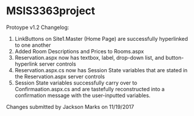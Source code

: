 # MSIS3363project
Protoype v1.2 Changelog:
1. LinkButtons on Site1.Master (Home Page) are successfully hyperlinked to one another
2. Added Room Descriptions and Prices to Rooms.aspx
3. Reservation.aspx now has textbox, label, drop-down list, and button-hyperlink server controls
4. Reservation.aspx.cs now has Session State variables that are stated in the Reservation.aspx server controls
5. Session State variables successfully carry over to Confirmaation.aspx.cs and are tastefully reconstructed into a confirmation message      with the user-inputted variables.

Changes submitted by Jackson Marks on 11/19/2017
